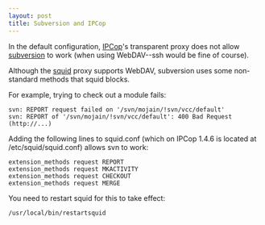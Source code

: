 ```yaml
---
layout: post
title: Subversion and IPCop
---
```


In the default configuration, [IPCop][]'s transparent proxy does not
allow [subversion][] to work (when using WebDAV--ssh would be fine of
course). 

Although the [squid][] proxy supports WebDAV, subversion uses some
non-standard methods that squid blocks.

For example, trying to check out a module fails:

    svn: REPORT request failed on '/svn/mojain/!svn/vcc/default'
    svn: REPORT of '/svn/mojain/!svn/vcc/default': 400 Bad Request (http://...)

Adding the following lines to squid.conf (which on IPCop 1.4.6 is
located at /etc/squid/squid.conf) allows svn to work:

    extension_methods request REPORT
    extension_methods request MKACTIVITY
    extension_methods request CHECKOUT
    extension_methods request MERGE

You need to restart squid for this to take effect:

    /usr/local/bin/restartsquid

[IPCop]: http://www.ipcop.org/
[subversion]: http://subversion.tigris.org/
[squid]: http://www.squid-cache.org/
